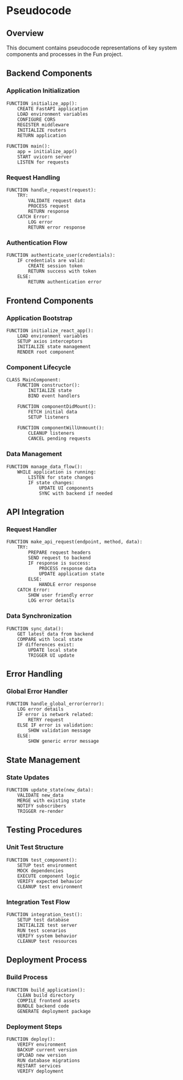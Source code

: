 # Pseudocode

## Overview
This document contains pseudocode representations of key system components and processes in the Fun project.

## Backend Components

### Application Initialization
```pseudocode
FUNCTION initialize_app():
    CREATE FastAPI application
    LOAD environment variables
    CONFIGURE CORS
    REGISTER middleware
    INITIALIZE routers
    RETURN application

FUNCTION main():
    app = initialize_app()
    START uvicorn server
    LISTEN for requests
```

### Request Handling
```pseudocode
FUNCTION handle_request(request):
    TRY:
        VALIDATE request data
        PROCESS request
        RETURN response
    CATCH Error:
        LOG error
        RETURN error response
```

### Authentication Flow
```pseudocode
FUNCTION authenticate_user(credentials):
    IF credentials are valid:
        CREATE session token
        RETURN success with token
    ELSE:
        RETURN authentication error
```

## Frontend Components

### Application Bootstrap
```pseudocode
FUNCTION initialize_react_app():
    LOAD environment variables
    SETUP axios interceptors
    INITIALIZE state management
    RENDER root component
```

### Component Lifecycle
```pseudocode
CLASS MainComponent:
    FUNCTION constructor():
        INITIALIZE state
        BIND event handlers

    FUNCTION componentDidMount():
        FETCH initial data
        SETUP listeners

    FUNCTION componentWillUnmount():
        CLEANUP listeners
        CANCEL pending requests
```

### Data Management
```pseudocode
FUNCTION manage_data_flow():
    WHILE application is running:
        LISTEN for state changes
        IF state changes:
            UPDATE UI components
            SYNC with backend if needed
```

## API Integration

### Request Handler
```pseudocode
FUNCTION make_api_request(endpoint, method, data):
    TRY:
        PREPARE request headers
        SEND request to backend
        IF response is success:
            PROCESS response data
            UPDATE application state
        ELSE:
            HANDLE error response
    CATCH Error:
        SHOW user friendly error
        LOG error details
```

### Data Synchronization
```pseudocode
FUNCTION sync_data():
    GET latest data from backend
    COMPARE with local state
    IF differences exist:
        UPDATE local state
        TRIGGER UI update
```

## Error Handling

### Global Error Handler
```pseudocode
FUNCTION handle_global_error(error):
    LOG error details
    IF error is network related:
        RETRY request
    ELSE IF error is validation:
        SHOW validation message
    ELSE:
        SHOW generic error message
```

## State Management

### State Updates
```pseudocode
FUNCTION update_state(new_data):
    VALIDATE new_data
    MERGE with existing state
    NOTIFY subscribers
    TRIGGER re-render
```

## Testing Procedures

### Unit Test Structure
```pseudocode
FUNCTION test_component():
    SETUP test environment
    MOCK dependencies
    EXECUTE component logic
    VERIFY expected behavior
    CLEANUP test environment
```

### Integration Test Flow
```pseudocode
FUNCTION integration_test():
    SETUP test database
    INITIALIZE test server
    RUN test scenarios
    VERIFY system behavior
    CLEANUP test resources
```

## Deployment Process

### Build Process
```pseudocode
FUNCTION build_application():
    CLEAN build directory
    COMPILE frontend assets
    BUNDLE backend code
    GENERATE deployment package
```

### Deployment Steps
```pseudocode
FUNCTION deploy():
    VERIFY environment
    BACKUP current version
    UPLOAD new version
    RUN database migrations
    RESTART services
    VERIFY deployment
